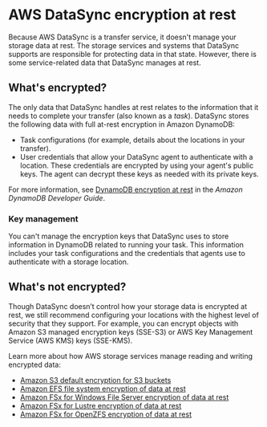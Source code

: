 # AWS DataSync encryption at rest<a name="encrypting-data"></a>

Because AWS DataSync is a transfer service, it doesn't manage your storage data at rest\. The storage services and systems that DataSync supports are responsible for protecting data in that state\. However, there is some service\-related data that DataSync manages at rest\.

## What's encrypted?<a name="what-is-encrypted"></a>

The only data that DataSync handles at rest relates to the information that it needs to complete your transfer \(also known as a *task*\)\. DataSync stores the following data with full at\-rest encryption in Amazon DynamoDB:
+ Task configurations \(for example, details about the locations in your transfer\)\.
+ User credentials that allow your DataSync agent to authenticate with a location\. These credentials are encrypted by using your agent's public keys\. The agent can decrypt these keys as needed with its private keys\.

For more information, see [DynamoDB encryption at rest](https://docs.aws.amazon.com/amazondynamodb/latest/developerguide/EncryptionAtRest.html) in the *Amazon DynamoDB Developer Guide*\.

### Key management<a name="key-management"></a>

You can't manage the encryption keys that DataSync uses to store information in DynamoDB related to running your task\. This information includes your task configurations and the credentials that agents use to authenticate with a storage location\.

## What's not encrypted?<a name="what-is-not-encrpyted"></a>

Though DataSync doesn’t control how your storage data is encrypted at rest, we still recommend configuring your locations with the highest level of security that they support\. For example, you can encrypt objects with Amazon S3 managed encryption keys \(SSE\-S3\) or AWS Key Management Service \(AWS KMS\) keys \(SSE\-KMS\)\.

Learn more about how AWS storage services manage reading and writing encrypted data:
+ [Amazon S3 default encryption for S3 buckets](https://docs.aws.amazon.com/AmazonS3/latest/userguide/serv-side-encryption.html)
+ [Amazon EFS file system encryption of data at rest](https://docs.aws.amazon.com/efs/latest/ug/encryption.html)
+ [Amazon FSx for Windows File Server encryption of data at rest](https://docs.aws.amazon.com/fsx/latest/WindowsGuide/encryption-at-rest.html)
+ [Amazon FSx for Lustre encryption of data at rest](https://docs.aws.amazon.com/fsx/latest/LustreGuide/encryption-at-rest.html)
+ [Amazon FSx for OpenZFS encryption of data at rest](https://docs.aws.amazon.com/fsx/latest/OpenZFSGuide/encryption-rest.html)